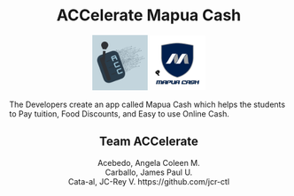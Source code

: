 <h1 align="center"> ACCelerate Mapua Cash</h1>

<p align="center">
  <img src="Assets/Team Logo.png" width="100">
  <img src="Assets/mapua_cash.png" width="100">
</p>

The Developers create an app called Mapua Cash which helps the students to Pay tuition, Food Discounts, and Easy to use Online Cash.

<h2 align="center"> Team ACCelerate</h2>

<div align="center">
  <span>Acebedo, Angela Coleen M.</span><br>
  <span>Carballo, James Paul U.</span><br>
  <span>Cata-al, JC-Rey V. https://github.com/jcr-ctl</span><br>
</div>
